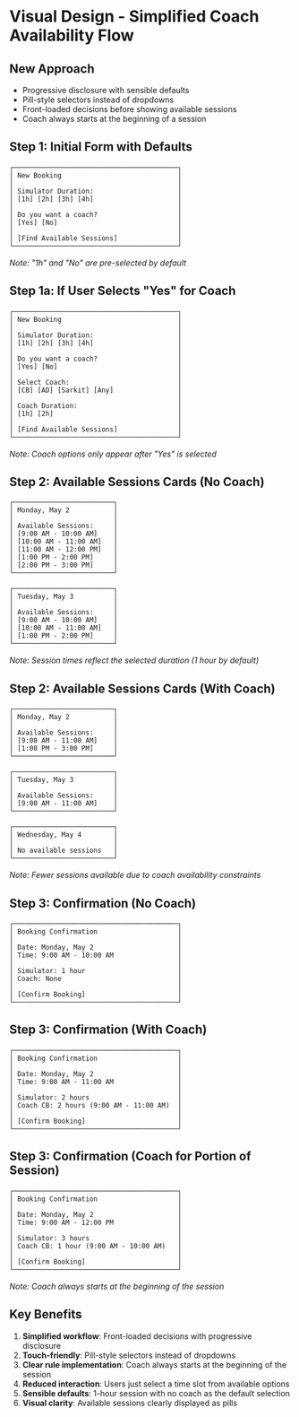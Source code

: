 # Visual Design - Simplified Coach Availability Flow

## New Approach
- Progressive disclosure with sensible defaults
- Pill-style selectors instead of dropdowns
- Front-loaded decisions before showing available sessions
- Coach always starts at the beginning of a session

## Step 1: Initial Form with Defaults

```
┌─────────────────────────────────────────┐
│ New Booking                             │
│                                         │
│ Simulator Duration:                     │
│ [1h] [2h] [3h] [4h]                     │
│                                         │
│ Do you want a coach?                    │
│ [Yes] [No]                              │
│                                         │
│ [Find Available Sessions]               │
└─────────────────────────────────────────┘
```

*Note: "1h" and "No" are pre-selected by default*

## Step 1a: If User Selects "Yes" for Coach

```
┌─────────────────────────────────────────┐
│ New Booking                             │
│                                         │
│ Simulator Duration:                     │
│ [1h] [2h] [3h] [4h]                     │
│                                         │
│ Do you want a coach?                    │
│ [Yes] [No]                              │
│                                         │
│ Select Coach:                           │
│ [CB] [AD] [Sarkit] [Any]                │
│                                         │
│ Coach Duration:                         │
│ [1h] [2h]                               │
│                                         │
│ [Find Available Sessions]               │
└─────────────────────────────────────────┘
```

*Note: Coach options only appear after "Yes" is selected*

## Step 2: Available Sessions Cards (No Coach)

```
┌─────────────────────────┐
│ Monday, May 2           │
│                         │
│ Available Sessions:     │
│ [9:00 AM - 10:00 AM]    │
│ [10:00 AM - 11:00 AM]   │
│ [11:00 AM - 12:00 PM]   │
│ [1:00 PM - 2:00 PM]     │
│ [2:00 PM - 3:00 PM]     │
└─────────────────────────┘

┌─────────────────────────┐
│ Tuesday, May 3          │
│                         │
│ Available Sessions:     │
│ [9:00 AM - 10:00 AM]    │
│ [10:00 AM - 11:00 AM]   │
│ [1:00 PM - 2:00 PM]     │
└─────────────────────────┘
```

*Note: Session times reflect the selected duration (1 hour by default)*

## Step 2: Available Sessions Cards (With Coach)

```
┌─────────────────────────┐
│ Monday, May 2           │
│                         │
│ Available Sessions:     │
│ [9:00 AM - 11:00 AM]    │
│ [1:00 PM - 3:00 PM]     │
└─────────────────────────┘

┌─────────────────────────┐
│ Tuesday, May 3          │
│                         │
│ Available Sessions:     │
│ [9:00 AM - 11:00 AM]    │
└─────────────────────────┘

┌─────────────────────────┐
│ Wednesday, May 4        │
│                         │
│ No available sessions   │
└─────────────────────────┘
```

*Note: Fewer sessions available due to coach availability constraints*

## Step 3: Confirmation (No Coach)

```
┌─────────────────────────────────────────┐
│ Booking Confirmation                    │
│                                         │
│ Date: Monday, May 2                     │
│ Time: 9:00 AM - 10:00 AM                │
│                                         │
│ Simulator: 1 hour                       │
│ Coach: None                             │
│                                         │
│ [Confirm Booking]                       │
└─────────────────────────────────────────┘
```

## Step 3: Confirmation (With Coach)

```
┌─────────────────────────────────────────┐
│ Booking Confirmation                    │
│                                         │
│ Date: Monday, May 2                     │
│ Time: 9:00 AM - 11:00 AM                │
│                                         │
│ Simulator: 2 hours                      │
│ Coach CB: 2 hours (9:00 AM - 11:00 AM)  │
│                                         │
│ [Confirm Booking]                       │
└─────────────────────────────────────────┘
```

## Step 3: Confirmation (Coach for Portion of Session)

```
┌─────────────────────────────────────────┐
│ Booking Confirmation                    │
│                                         │
│ Date: Monday, May 2                     │
│ Time: 9:00 AM - 12:00 PM                │
│                                         │
│ Simulator: 3 hours                      │
│ Coach CB: 1 hour (9:00 AM - 10:00 AM)   │
│                                         │
│ [Confirm Booking]                       │
└─────────────────────────────────────────┘
```

*Note: Coach always starts at the beginning of the session*

## Key Benefits

1. **Simplified workflow**: Front-loaded decisions with progressive disclosure
2. **Touch-friendly**: Pill-style selectors instead of dropdowns
3. **Clear rule implementation**: Coach always starts at the beginning of the session
4. **Reduced interaction**: Users just select a time slot from available options
5. **Sensible defaults**: 1-hour session with no coach as the default selection
6. **Visual clarity**: Available sessions clearly displayed as pills
